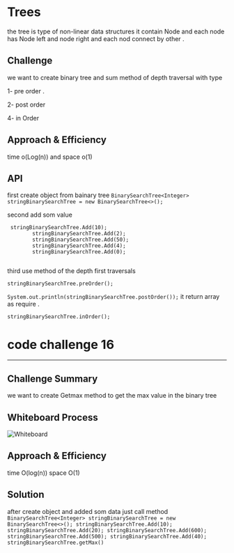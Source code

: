 # Trees
the tree is type of non-linear data structures it contain Node and each node has Node left and node right and each nod connect by other .

## Challenge
we want to create binary tree and sum method of depth  traversal with type 

1- pre order .

2- post order 

4- in Order

## Approach & Efficiency
time o(Log(n)) and space o(1)

## API

first create object from bainary tree
```BinarySearchTree<Integer> stringBinarySearchTree = new BinarySearchTree<>();```

second add som value 

````
 stringBinarySearchTree.Add(10);
        stringBinarySearchTree.Add(2);
        stringBinarySearchTree.Add(50);
        stringBinarySearchTree.Add(4);
        stringBinarySearchTree.Add(0);
        
  `````
        

third use method of the depth first traversals

``stringBinarySearchTree.preOrder();``

``System.out.println(stringBinarySearchTree.postOrder());``   it return array as require .

``stringBinarySearchTree.inOrder();``




# code challenge 16

--------------------

##  Challenge Summary
we want to create Getmax method to get the max value in the binary tree

## Whiteboard Process
![Whiteboard](https://user-images.githubusercontent.com/97642724/161041772-86eed48c-7573-4f52-8dc8-f5459d49cce0.png)

## Approach & Efficiency
time O(log(n)) space O(1)

## Solution

after create object and added som data just call method 
`BinarySearchTree<Integer> stringBinarySearchTree = new BinarySearchTree<>();
    stringBinarySearchTree.Add(10);
    stringBinarySearchTree.Add(20);
    stringBinarySearchTree.Add(600);
    stringBinarySearchTree.Add(500);
   stringBinarySearchTree.Add(40);
    stringBinarySearchTree.getMax()`



